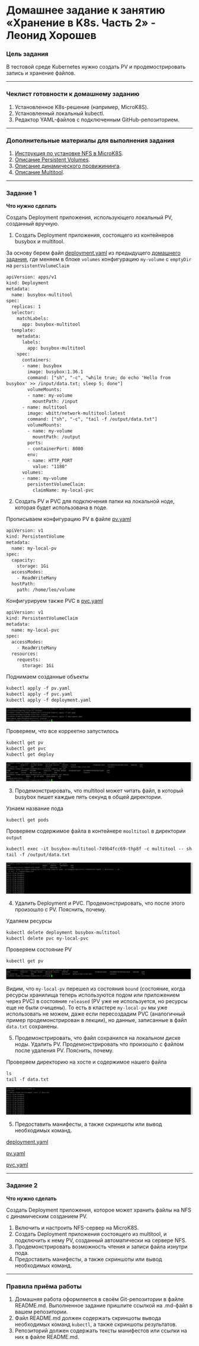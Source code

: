 # Домашнее задание к занятию «Хранение в K8s. Часть 2» - Леонид Хорошев

### Цель задания

В тестовой среде Kubernetes нужно создать PV и продемострировать запись и хранение файлов.

------

### Чеклист готовности к домашнему заданию

1. Установленное K8s-решение (например, MicroK8S).
2. Установленный локальный kubectl.
3. Редактор YAML-файлов с подключенным GitHub-репозиторием.

------

### Дополнительные материалы для выполнения задания

1. [Инструкция по установке NFS в MicroK8S](https://microk8s.io/docs/nfs). 
2. [Описание Persistent Volumes](https://kubernetes.io/docs/concepts/storage/persistent-volumes/). 
3. [Описание динамического провижининга](https://kubernetes.io/docs/concepts/storage/dynamic-provisioning/). 
4. [Описание Multitool](https://github.com/wbitt/Network-MultiTool).

------

### Задание 1

**Что нужно сделать**

Создать Deployment приложения, использующего локальный PV, созданный вручную.

1. Создать Deployment приложения, состоящего из контейнеров busybox и multitool.

За основу берем файл [deployment.yaml](https://github.com/LeonidKhoroshev/kuber-homeworks/blob/hw-06/deployment.yaml) из предыдущего [домашнего задания](https://github.com/LeonidKhoroshev/kuber-homeworks/blob/main/2.1/2.1.md), где меняем в блоке `volumes` конфигурацию `my-volume` с  `emptyDir` на `persistentVolumeClaim`
```
apiVersion: apps/v1
kind: Deployment
metadata:
  name: busybox-multitool
spec:
  replicas: 1
  selector:
    matchLabels:
      app: busybox-multitool
  template:
    metadata:
      labels:
        app: busybox-multitool
    spec:
      containers:
      - name: busybox
        image: busybox:1.36.1
        command: ["sh", "-c", "while true; do echo 'Hello from busybox' >> /input/data.txt; sleep 5; done"]
        volumeMounts:
        - name: my-volume
          mountPath: /input
      - name: multitool
        image: wbitt/network-multitool:latest
        command: ["sh", "-c", "tail -f /output/data.txt"]
        volumeMounts:
        - name: my-volume
          mountPath: /output
        ports:
        - containerPort: 8080
        env:
        - name: HTTP_PORT
          value: "1180"
      volumes:
      - name: my-volume
        persistentVolumeClaim:
          claimName: my-local-pvc
```

2. Создать PV и PVC для подключения папки на локальной ноде, которая будет использована в поде.

Прописываем конфигурацию PV в файле [pv.yaml]()
```
apiVersion: v1
kind: PersistentVolume
metadata:
  name: my-local-pv
spec:
  capacity:
    storage: 1Gi
  accessModes:
    - ReadWriteMany
  hostPath:
    path: /home/leo/volume
```
Конфигурируем также PVC в [pvc.yaml]()
```
apiVersion: v1
kind: PersistentVolumeClaim
metadata:
  name: my-local-pvc
spec:
  accessModes:
    - ReadWriteMany
  resources:
    requests:
      storage: 1Gi
```

Поднимаем созданные объекты
```
kubectl apply -f pv.yaml
kubectl apply -f pvc.yaml
kubectl apply -f deployment.yaml
```

![Alt_text](https://github.com/LeonidKhoroshev/kuber-homeworks/blob/main/2.2/screenshots/k8s1.png)

Проверяем, что все корреетно запустилось
```
kubectl get pv
kubectl get pvc
kubectl get deploy
```

![Alt_text](https://github.com/LeonidKhoroshev/kuber-homeworks/blob/main/2.2/screenshots/k8s2.png)

3. Продемонстрировать, что multitool может читать файл, в который busybox пишет каждые пять секунд в общей директории.

Узнаем название пода
```
kubectl get pods
```
Проверяем содержимое файла в контейнере `mooltitool` в директории `output`
```
kubectl exec -it busybox-multitool-749b4fcc69-thp8f -c multitool -- sh
tail -f /output/data.txt
```

![Alt_text](https://github.com/LeonidKhoroshev/kuber-homeworks/blob/main/2.2/screenshots/k8s3.png)
 
4. Удалить Deployment и PVC. Продемонстрировать, что после этого произошло с PV. Пояснить, почему.

Удаляем ресурсы
```
kubectl delete deployment busybox-multitool
kubectl delete pvc my-local-pvc
```
Проверяем состояние PV
```
kubectl get pv
```

![Alt_text](https://github.com/LeonidKhoroshev/kuber-homeworks/blob/main/2.2/screenshots/k8s5.png)


Видим, что `my-local-pv` перешел из состояния `bound` (состояние, когда ресурсы хранилища теперь используются подом или приложением через PVC) в состояние `released` (PV уже не используется, но ресурсы еще не были очищены). То есть в кластере `my-local-pv` мы уже использовать не можем, даже если пересоздадим PVC (аналогичный пример продемонстрирован в лекции), но данные, записанные в файл `data.txt` сохранены.

5. Продемонстрировать, что файл сохранился на локальном диске ноды. Удалить PV.  Продемонстрировать что произошло с файлом после удаления PV. Пояснить, почему.

Проверяем директорию на хосте и содержимое нашего файла
```
ls
tail -f data.txt
```

![Alt_text](https://github.com/LeonidKhoroshev/kuber-homeworks/blob/main/2.2/screenshots/k8s4.png)

5. Предоставить манифесты, а также скриншоты или вывод необходимых команд.

[deployment.yaml](https://github.com/LeonidKhoroshev/kuber-homeworks/blob/hw-07/2.2/files/deployment.yaml)

[pv.yaml](https://github.com/LeonidKhoroshev/kuber-homeworks/blob/hw-07/2.2/files/pv.yaml)

[pvc.yaml](https://github.com/LeonidKhoroshev/kuber-homeworks/blob/hw-07/2.2/files/pvc.yaml)

------

### Задание 2

**Что нужно сделать**

Создать Deployment приложения, которое может хранить файлы на NFS с динамическим созданием PV.

1. Включить и настроить NFS-сервер на MicroK8S.
2. Создать Deployment приложения состоящего из multitool, и подключить к нему PV, созданный автоматически на сервере NFS.
3. Продемонстрировать возможность чтения и записи файла изнутри пода. 
4. Предоставить манифесты, а также скриншоты или вывод необходимых команд.

------

### Правила приёма работы

1. Домашняя работа оформляется в своём Git-репозитории в файле README.md. Выполненное задание пришлите ссылкой на .md-файл в вашем репозитории.
2. Файл README.md должен содержать скриншоты вывода необходимых команд `kubectl`, а также скриншоты результатов.
3. Репозиторий должен содержать тексты манифестов или ссылки на них в файле README.md.
